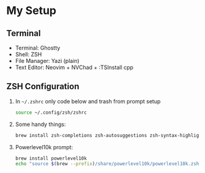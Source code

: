 
# My Setup

## Terminal
- Terminal: Ghostty
- Shell: ZSH
- File Manager: Yazi (plain)
- Text Editor: Neovim + NVChad + :TSInstall cpp

## ZSH Configuration
1. In `~/.zshrc` only code below and trash from prompt setup
    ```sh
    source ~/.config/zsh/zshrc
    ```
2. Some handy things:
    ```sh
    brew install zsh-completions zsh-autosuggestions zsh-syntax-highlighting
    ```
3. Powerlevel10k prompt:
    ```sh
    brew install powerlevel10k
    echo "source $(brew --prefix)/share/powerlevel10k/powerlevel10k.zsh-theme" >> ~/.zshrc
    ```
